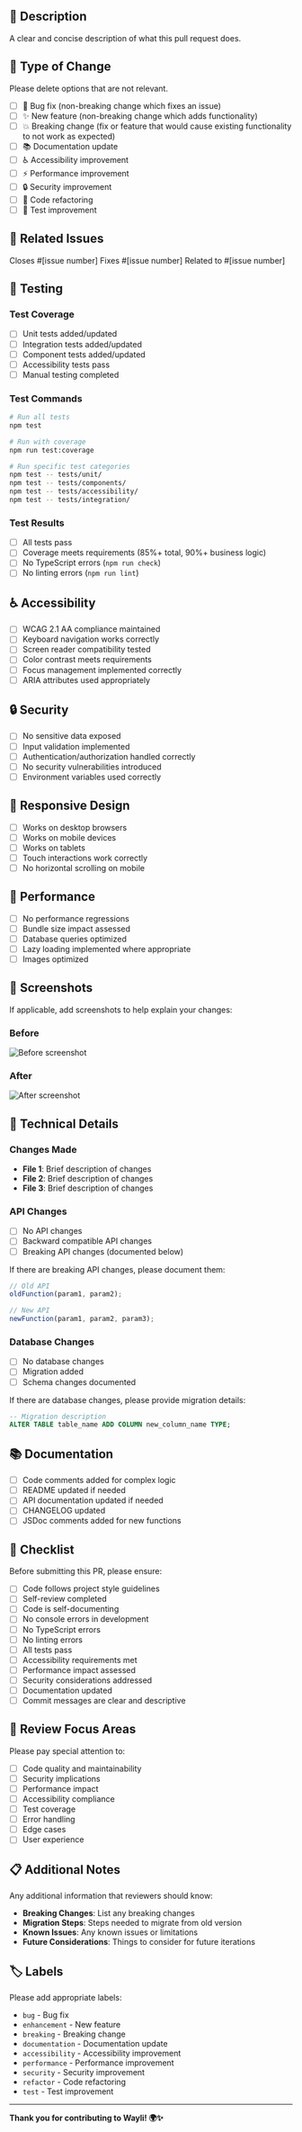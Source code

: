 ## 📝 Description

A clear and concise description of what this pull request does.

## 🎯 Type of Change

Please delete options that are not relevant.

- [ ] 🐛 Bug fix (non-breaking change which fixes an issue)
- [ ] ✨ New feature (non-breaking change which adds functionality)
- [ ] 💥 Breaking change (fix or feature that would cause existing functionality to not work as expected)
- [ ] 📚 Documentation update
- [ ] ♿ Accessibility improvement
- [ ] ⚡ Performance improvement
- [ ] 🔒 Security improvement
- [ ] 🧹 Code refactoring
- [ ] 🧪 Test improvement

## 🔗 Related Issues

Closes #[issue number]
Fixes #[issue number]
Related to #[issue number]

## 🧪 Testing

### Test Coverage

- [ ] Unit tests added/updated
- [ ] Integration tests added/updated
- [ ] Component tests added/updated
- [ ] Accessibility tests pass
- [ ] Manual testing completed

### Test Commands

```bash
# Run all tests
npm test

# Run with coverage
npm run test:coverage

# Run specific test categories
npm test -- tests/unit/
npm test -- tests/components/
npm test -- tests/accessibility/
npm test -- tests/integration/
```

### Test Results

- [ ] All tests pass
- [ ] Coverage meets requirements (85%+ total, 90%+ business logic)
- [ ] No TypeScript errors (`npm run check`)
- [ ] No linting errors (`npm run lint`)

## ♿ Accessibility

- [ ] WCAG 2.1 AA compliance maintained
- [ ] Keyboard navigation works correctly
- [ ] Screen reader compatibility tested
- [ ] Color contrast meets requirements
- [ ] Focus management implemented correctly
- [ ] ARIA attributes used appropriately

## 🔒 Security

- [ ] No sensitive data exposed
- [ ] Input validation implemented
- [ ] Authentication/authorization handled correctly
- [ ] No security vulnerabilities introduced
- [ ] Environment variables used correctly

## 📱 Responsive Design

- [ ] Works on desktop browsers
- [ ] Works on mobile devices
- [ ] Works on tablets
- [ ] Touch interactions work correctly
- [ ] No horizontal scrolling on mobile

## 🚀 Performance

- [ ] No performance regressions
- [ ] Bundle size impact assessed
- [ ] Database queries optimized
- [ ] Lazy loading implemented where appropriate
- [ ] Images optimized

## 📸 Screenshots

If applicable, add screenshots to help explain your changes:

### Before
![Before screenshot](url)

### After
![After screenshot](url)

## 🔧 Technical Details

### Changes Made

- **File 1**: Brief description of changes
- **File 2**: Brief description of changes
- **File 3**: Brief description of changes

### API Changes

- [ ] No API changes
- [ ] Backward compatible API changes
- [ ] Breaking API changes (documented below)

If there are breaking API changes, please document them:

```typescript
// Old API
oldFunction(param1, param2);

// New API
newFunction(param1, param2, param3);
```

### Database Changes

- [ ] No database changes
- [ ] Migration added
- [ ] Schema changes documented

If there are database changes, please provide migration details:

```sql
-- Migration description
ALTER TABLE table_name ADD COLUMN new_column_name TYPE;
```

## 📚 Documentation

- [ ] Code comments added for complex logic
- [ ] README updated if needed
- [ ] API documentation updated if needed
- [ ] CHANGELOG updated
- [ ] JSDoc comments added for new functions

## 🔄 Checklist

Before submitting this PR, please ensure:

- [ ] Code follows project style guidelines
- [ ] Self-review completed
- [ ] Code is self-documenting
- [ ] No console errors in development
- [ ] No TypeScript errors
- [ ] No linting errors
- [ ] All tests pass
- [ ] Accessibility requirements met
- [ ] Performance impact assessed
- [ ] Security considerations addressed
- [ ] Documentation updated
- [ ] Commit messages are clear and descriptive

## 🎯 Review Focus Areas

Please pay special attention to:

- [ ] Code quality and maintainability
- [ ] Security implications
- [ ] Performance impact
- [ ] Accessibility compliance
- [ ] Test coverage
- [ ] Error handling
- [ ] Edge cases
- [ ] User experience

## 📋 Additional Notes

Any additional information that reviewers should know:

- **Breaking Changes**: List any breaking changes
- **Migration Steps**: Steps needed to migrate from old version
- **Known Issues**: Any known issues or limitations
- **Future Considerations**: Things to consider for future iterations

## 🏷️ Labels

Please add appropriate labels:
- `bug` - Bug fix
- `enhancement` - New feature
- `breaking` - Breaking change
- `documentation` - Documentation update
- `accessibility` - Accessibility improvement
- `performance` - Performance improvement
- `security` - Security improvement
- `refactor` - Code refactoring
- `test` - Test improvement

---

**Thank you for contributing to Wayli! 🌍✨**